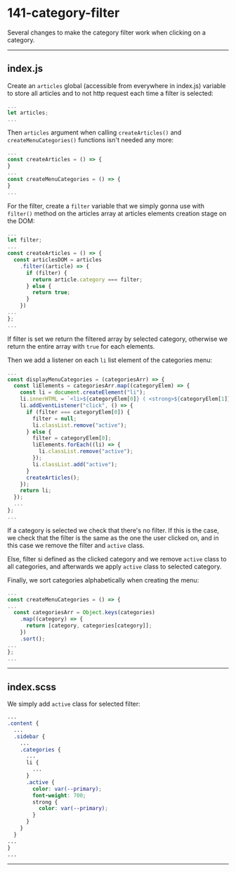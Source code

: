 # 141-category-filter

Several changes to make the category filter work when clicking on a category.

---

## index.js

Create an `articles` global (accessible from everywhere in index.js) variable to store all articles and to not http request each time a filter is selected:

```js
...
let articles;
...
```

Then `articles` argument when calling `createArticles()` and `createMenuCategories()` functions isn't needed any more:

```js
...
const createArticles = () => {
}
...
const createMenuCategories = () => {
}
...
```

For the filter, create a `filter` variable that we simply gonna use with `filter()` method on the articles array at articles elements creation stage on the DOM:

```js
...
let filter;
...
const createArticles = () => {
  const articlesDOM = articles
    .filter((article) => {
      if (filter) {
        return article.category === filter;
      } else {
        return true;
      }
    })
...
};
...
```

If filter is set we return the filtered array by selected category, otherwise we return the entire array with `true` for each elements.

Then we add a listener on each `li` list element of the categories menu:

```js
...
const displayMenuCategories = (categoriesArr) => {
  const liElements = categoriesArr.map((categoryElem) => {
    const li = document.createElement("li");
    li.innerHTML = `<li>${categoryElem[0]} ( <strong>${categoryElem[1]}</strong> )</li>`;
    li.addEventListener("click", () => {
      if (filter === categoryElem[0]) {
        filter = null;
        li.classList.remove("active");
      } else {
        filter = categoryElem[0];
        liElements.forEach((li) => {
          li.classList.remove("active");
        });
        li.classList.add("active");
      }
      createArticles();
    });
    return li;
  });
  ...
};
...
```

If a category is selected we check that there's no filter. If this is the case, we check that the filter is the same as the one the user clicked on, and in this case we remove the filter and `active` class.

Else, filter si defined as the clicked category and we remove `active` class to all categories, and afterwards we apply `active` class to selected category.

Finally, we sort categories alphabetically when creating the menu:

```js
...
const createMenuCategories = () => {
...
  const categoriesArr = Object.keys(categories)
    .map((category) => {
      return [category, categories[category]];
    })
    .sort();
...
};
...
```

---

## index.scss

We simply add `active` class for selected filter:

```scss
...
.content {
  ...
  .sidebar {
    ...
    .categories {
      ...
      li {
        ...
      }
      .active {
        color: var(--primary);
        font-weight: 700;
        strong {
          color: var(--primary);
        }
      }
    }
  }
...
}
...
```

---
